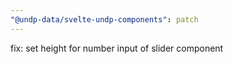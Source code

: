 ```yaml
---
"@undp-data/svelte-undp-components": patch
---
```


fix: set height for number input of slider component
